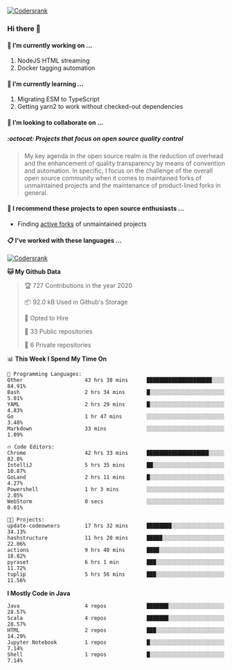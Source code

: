 [![Codersrank](https://cdn.image4.io/matfax/c_scale,w_540/codersrank.png)](https://profile.codersrank.io/user/matfax)

### Hi there 👋

#### 🔭 I’m currently working on ...

1. NodeJS HTML streaming
1. Docker tagging automation

#### 🌱 I’m currently learning ...

1. Migrating ESM to TypeScript
1. Getting yarn2 to work without checked-out dependencies

#### 👯 I’m looking to collaborate on ...

##### :octocat: Projects that focus on open source quality control
> My key agenda in the open source realm is the reduction of overhead and the enhancement of quality transparency by means of convention and automation. In specific, I focus on the challenge of the overall open source community when it comes to maintained forks of unmaintained projects and the maintenance of product-lined forks in general.

#### :rocket: I recommend these projects to open source enthusiasts ...

* Finding [active forks](https://github.com/techgaun/active-forks) of unmaintained projects

#### :clipboard: I've worked with these languages ...

[![Codersrank](https://cdn.image4.io/matfax/c_scale,w_760/languages.png)](https://profile.codersrank.io/user/matfax)

<!--START_SECTION:waka-->
**🐱 My Github Data** 

> 🏆 727 Contributions in the year 2020
 > 
> 📦 92.0 kB Used in Github's Storage 
 > 
> 💼 Opted to Hire
 > 
> 📜 33 Public repositories
 > 
> 🔑 6 Private repositories 

📊 **This Week I Spend My Time On** 

```text
💬 Programming Languages: 
Other                    43 hrs 38 mins      █████████████████████░░░░   84.91% 
Bash                     2 hrs 34 mins       █░░░░░░░░░░░░░░░░░░░░░░░░   5.01% 
YAML                     2 hrs 29 mins       █░░░░░░░░░░░░░░░░░░░░░░░░   4.83% 
Go                       1 hr 47 mins        ░░░░░░░░░░░░░░░░░░░░░░░░░   3.48% 
Markdown                 33 mins             ░░░░░░░░░░░░░░░░░░░░░░░░░   1.09%

🔥 Code Editors: 
Chrome                   42 hrs 33 mins      ████████████████████░░░░░   82.8% 
IntelliJ                 5 hrs 35 mins       ██░░░░░░░░░░░░░░░░░░░░░░░   10.87% 
GoLand                   2 hrs 11 mins       █░░░░░░░░░░░░░░░░░░░░░░░░   4.27% 
Powershell               1 hr 3 mins         ░░░░░░░░░░░░░░░░░░░░░░░░░   2.05% 
WebStorm                 0 secs              ░░░░░░░░░░░░░░░░░░░░░░░░░   0.01%

🐱‍💻 Projects: 
update-codeowners        17 hrs 32 mins      ████████░░░░░░░░░░░░░░░░░   34.13% 
hashstructure            11 hrs 20 mins      █████░░░░░░░░░░░░░░░░░░░░   22.06% 
actions                  9 hrs 40 mins       ████░░░░░░░░░░░░░░░░░░░░░   18.82% 
pyraset                  6 hrs 1 min         ███░░░░░░░░░░░░░░░░░░░░░░   11.72% 
tuplip                   5 hrs 56 mins       ███░░░░░░░░░░░░░░░░░░░░░░   11.56%

```

**I Mostly Code in Java** 

```text
Java                     4 repos             ███████░░░░░░░░░░░░░░░░░░   28.57% 
Scala                    4 repos             ███████░░░░░░░░░░░░░░░░░░   28.57% 
HTML                     2 repos             ███░░░░░░░░░░░░░░░░░░░░░░   14.29% 
Jupyter Notebook         1 repos             █░░░░░░░░░░░░░░░░░░░░░░░░   7.14% 
Shell                    1 repos             █░░░░░░░░░░░░░░░░░░░░░░░░   7.14%

```



<!--END_SECTION:waka-->

<!--
**matfax/matfax** is a ✨ _special_ ✨ repository because its `README.md` (this file) appears on your GitHub profile.

Here are some ideas to get you started:

- 🔭 I’m currently working on ...
- 🌱 I’m currently learning ...
- 👯 I’m looking to collaborate on ...
- 🤔 I’m looking for help with ...
- 💬 Ask me about ...
- 📫 How to reach me: ...
- 😄 Pronouns: ...
- ⚡ Fun fact: ...
-->
